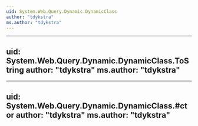 ```yaml
---
uid: System.Web.Query.Dynamic.DynamicClass
author: "tdykstra"
ms.author: "tdykstra"
---
```


---
uid: System.Web.Query.Dynamic.DynamicClass.ToString
author: "tdykstra"
ms.author: "tdykstra"
---

---
uid: System.Web.Query.Dynamic.DynamicClass.#ctor
author: "tdykstra"
ms.author: "tdykstra"
---
